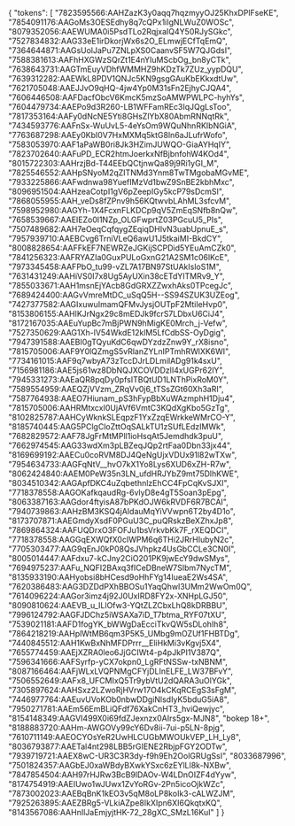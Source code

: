 {
  "tokens": [
    "7823595566:AAHZazK3y0aqq7hqzmyyOJ25KhxDPlFseKE",
    "7854091176:AAGoMs3OESEdhy8q7cQPx1iIgNLWuZ0WOSc",
    "8079352056:AAEWUMA0i5PsdTLo2RqjxaIQ4Y50RJySGkc",
    "7527834832:AAG33eE1irDkorjWx6s2O_ELmwjECfTqEmQ",
    "7364644871:AAGsUolJaPu7ZNLpXS0CaanvSF5W7QJGdsI",
    "7588381613:AAFhHXGWzSQrZt1E4nYIuMScbOg_bn8yCTk",
    "7638643731:AAGTmEuyVDhfWMMHZ9hKDzTk7ZUz_yypDQU",
    "7639312282:AAEWkL8PDV1QNJc5KN9gsgGAuKbEKkxdtUw",
    "7621705048:AAEJJvO9qHQ-4jw4Yp0M31sFn2EjhyCJQA4",
    "7606446508:AAFDacfObcV6KmcK5mzSoAMWPWLPC-hyhYs",
    "7604479734:AAEPo9d3R260-LB1WFFamREc3IqJQgLsToo",
    "7817353164:AAFy0dNcNE5Yti8GHsZlYbX80AbmRNNqtRk",
    "7434593776:AAFnSx-WuUvL5-4eYsOm9WQuNhnRKIbNGiA",
    "7763687298:AAEy0KbI0V7HxMXMq5ktG8ln6aJLufrWofo",
    "7583053970:AAF1aPaWB0ri8Jk3HZimJUWQO-GiaAYHqIY",
    "7823702640:AAFuPD_ECR2htmJoerkxNfBjbnfohW4KOd4",
    "8015722303:AAHrzjBd-T44EEbQCtjnwQa89j9Ri1yGI_M",
    "7825546552:AAHpSNyoM2qZITNMd3Ynm8TwTMgobaMGvME",
    "7933225866:AAFwdnwa98YuefIMzVd1bwZ9SnBE2kbhMxc",
    "8096951504:AAHzeaCotpI1gV6pZeepIGy5kcP79sDcmSI",
    "7868055955:AAH_veDs8fZPnv9h56KQtwvbLAhML3sfcvM",
    "7598952980:AAGYh-1X4FcxnFLKDCp9qV5ZmEqSNfb8nQw",
    "7658539667:AAEIEZo0l1NZp_OLGFwprtZ03PGcuU5_PIs",
    "7507489682:AAH7eOeqCqfqygZEqiqDHIvN3uabUpnuE_s",
    "7957939710:AAEBCvg6TrniVLeQ6awU1J5tkaiMI-BkdCY",
    "8008828654:AAFFkEF7NEWRZeJGKijSCPDid5YEuAmCZk0",
    "7841256323:AAFRYAZIa0GuxPULoGxnG21A2SM1c06lKcE",
    "7973345458:AAFPbO_tu99-vZL7A17BN97StUAkIsloS1M",
    "7631431249:AAHiVS0I7x8Ug5AyUXin38cETdYITMRv9_Y",
    "7855033671:AAH1msnEjYAcb8GdGRXZZwxhAks0TPcegJc",
    "7689424400:AAGvVmreMtDC_uSqQ5H--SS94SZUK3UZEog",
    "7427377582:AAGIxuwuImamQFMvJysjOUTpF2MtileHvp0",
    "8153806155:AAHlKJrNgx29c8mEDJk9fcrS7LDbxU6CiJ4",
    "8172167035:AAEuYupBc7mBjPWN9hMigKE0Mrch_j-Vefw",
    "7527350629:AAG1Xh-lV54WkdE12klM5LfCdbSS-OyDgig",
    "7947391588:AAEBI0gTQyuKdC6qwDYzdzZnw9Y_rX8isno",
    "7815705006:AAF9Y0lQZmgS5vRlanZYLnIPTmhRWlXK6WI",
    "7734161015:AAF9q7wbyA73zTccDJrLDLmilADg91k4sxU",
    "7156981186:AAE5js61wz8DbNQJXCOVDDzlI4xUGPr62lY",
    "7945331273:AAEaQR8pqDy0pfsITBQtUD1LNThPixRoM0Y",
    "7589554959:AAEQZjVVzm_ZRqVv0j6_tTSsZGt60Xh3aRI",
    "7587764938:AAEO7Hiunam_pS3hFypBbXuWAzmphH1Dju4",
    "7815705006:AAHRMtxcxI0UjAVf6VmtC3KQdXgKbo5GzTg",
    "8102825787:AAHCyWknkSLEqpzF1YxZzqEWrkkeWMrCO-Y",
    "8185740445:AAG5PClgCloZttOqSALkTU1zSUfLEdzIMWk",
    "7682829572:AAF78JgFrMtMPll1ioHsqAt5Jemdhdk3puU",
    "7662974545:AAG33wdXm3pLBZeqJQp2rtFaa0Dbn33jx44",
    "8169699192:AAECu0coRVM8DJ4QeNgUjxVDUx91l82wTXw",
    "7954634733:AAGFqNtV__hvO7kX1Yo8Lys6XUD6xZH-R7w",
    "8062424840:AAEM0PeW35n3LN_ufdHRJYbZ9mt75DlhKWE",
    "8034510342:AAGApfDKC4uZqbethnlzEhCC4FpCqKvSJXI",
    "7718378558:AAGOKafkqaudRg-6vlyD8e4gT5Soan3pEpg",
    "8063387163:AAGdor4ftyisA87bPKdOJW6kRVDF6R7BCAI",
    "7940739863:AAHzBM3KSQ4jAIdauMqYiVVwpn6T2by4D1o",
    "8173707871:AAEGmdyXsdF0PGuU3C_puQRskzBeXZhxJp8",
    "7869864324:AAFUQDrxO3FOFJu1bsVrkvbKk7F_rXEQDCI",
    "7718378558:AAGGqEXWQfX0cIWPM6q6THi2JRrHIubyN2c",
    "7705303477:AAG9qEnJ0kP08QsJVhpkz4UsGbCCLe3CN0I",
    "8005014447:AAFdxu7-kCJny2CiO201PK9jwEcY9dwSMys",
    "7694975237:AAFu_NQFI2BAxq3fICeDBneW7SIbm7NycTM",
    "8135933190:AAHyobsi8bHCesd9oHhFYg14IueaE2Ws4SA",
    "7620386483:AAG3DZDdPXhBBOSu1YaqQhwl3UMm2WwOm0Q",
    "7614096224:AAGor3imz4j92J0UxIRD8FY2x-XNHpLGJ50",
    "8090810624:AAEVB_u_ILlOfw3-YQtZLZCbxLhQ8kDRBBU",
    "7996124792:AAGFJDChz5iWSAXa7iD_T7btma_RYF07tXU",
    "7539021181:AAFD1fogYK_bWWgDaEcciTkvQW5sDLohIh8",
    "7864218219:AAHplWtMB6qm3P5K5_UMbg9mOZUf1FHBTDg",
    "7440845512:AAH1KwBxNhMFDPrrr__EliHkMi3vKgvj5X4",
    "7655774459:AAEjXZRA0leo6JjGCIWt4-p4pJkPI1V387Q",
    "7596341666:AAFSyrfp-yCX7okpn0_LgRFtNSSw-txNBNM",
    "8087166464:AAFjWLxLVQPNMgCFYjDLInELFE_LW37BFvY",
    "7506552649:AAFx8_UFCMIxQ5Tr9ybVtU2dQARA3uOlYGk",
    "7305897624:AAHSxz2LZwoRjHVrw17O4kCKqRCEgS3sFgM",
    "7446977764:AAEuvUVoKOb0nbwDDgiNlsdIyK5bduG5iA8",
    "7950271781:AAEm56EmBLiQFdf76XakCnHT3_hviQewjyc",
    "8154148349:AAGVI499X0i69fdZJexnzx0AIrs5gx-MJN8",
    "bokep 18+",
    "8188883720:AAHm-AWGOVy99cY6Dv8ii-7ui-p5LN-8pjg",
    "7610711149:AAEOCYOsYeR2UwHLCUGbMWOUkVEP_LH_Ly8",
    "8036793877:AAETal4nt298LBB5rGIENE2RbjpFGY2ODTw",
    "7939719721:AAEX8wC-UR3C3R3dy-f9h9Eh2OolGRUgSsI",
    "8033687996",
    "7501824357:AAGbEJ0xaWBdyBXwkYSxc6zEYlLl8k-NXBw",
    "7847854504:AAH97rHJRw3BcB9lDAOv-W4LDnOIZF4dYyw",
    "8174754919:AAEIUwo1wJUwx1ZvYoRGv-2Pn5icoOjkWZc",
    "7873002023:AAEBqBnK1kEO3v5qM8oLP8koIk3-cALWZJM",
    "7925263895:AAEZBRg5-VLkiAZpe8IkXIpn6XI6QkqtxKQ",
    "8143567086:AAHnIlJaEmjyjtHK-72_28gXC_SMzL16KuI"
  ]
}

